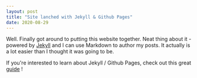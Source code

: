 ```yaml
---
layout: post
title: "Site lanched with Jekyll & Github Pages"
date: 2020-08-29
---
```


Well. Finally got around to putting this website together. Neat thing about it - powered by [Jekyll](http://jekyllrb.com) and I can use Markdown to author my posts. It actually is a lot easier than I thought it was going to be.

If you're interested to learn about Jekyll / Github Pages, check out this great [guide](http://jmcglone.com/guides/github-pages/) !